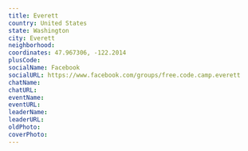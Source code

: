 ```yaml
---
title: Everett
country: United States
state: Washington
city: Everett
neighborhood: 
coordinates: 47.967306, -122.2014
plusCode:
socialName: Facebook
socialURL: https://www.facebook.com/groups/free.code.camp.everett
chatName:
chatURL:
eventName:
eventURL:
leaderName:
leaderURL:
oldPhoto: 
coverPhoto:
---
```

